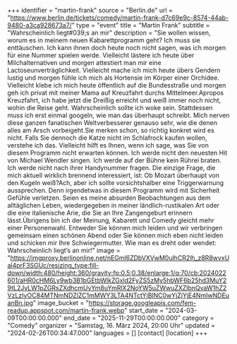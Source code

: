 +++
identifier = "martin-frank"
source = "Berlin.de"
url = "https://www.berlin.de/tickets/comedy/martin-frank-d7c69e9c-8574-44ab-9480-a3ca928673a7/"
type = "event"
title = "Martin Frank"
subtitle = "Wahrscheinlich liegt#039;s an mir"
description = "Sie wollen wissen, worum es in meinem neuen Kabarettprogramm geht? Ich muss sie enttäuschen. Ich kann ihnen doch heute noch nicht sagen, was ich morgen für eine Nummer spielen werde. Vielleicht lästere ich heute über Milchalternativen und morgen attestiert man mir eine Lactoseunverträglichkeit. Vielleicht mache ich mich heute übers Gendern lustig und morgen fühle ich mich als Hortensie im Körper einer Orchidee. Vielleicht klebe ich mich heute öffentlich auf die Bundesstraße und morgen geh ich privat mit meiner Mama auf Kreuzfahrt durchs Mittelmeer.Apropos Kreuzfahrt, ich habe jetzt die Dreißig erreicht und weiß immer noch nicht, wohin die Reise geht. Wahrscheinlich sollte ich woke sein. Stattdessen muss ich erst einmal googeln, wie man das überhaupt schreibt. Mich nerven diese ganzen fanatischen Weltverbesserer genauso sehr, wie die denen alles am Arsch vorbeigeht.Sie merken schon, so richtig konkret wird es nicht. Falls Sie dennoch die Katze nicht im Schlafrock kaufen wollen, verstehe ich das. Vielleicht hilft es Ihnen, wenn ich sage, was Sie von diesem Programm nicht erwarten können. Ich werde nicht den neuesten Hit von Michael Wendler singen. Ich werde auf der Bühne kein Rührei braten. Ich werde nicht nach ihrer Handynummer fragen. Die einzige Frage, die mich aktuell wirklich brennend interessiert, ist: Ob Mozart überhaupt von den Kugeln weiß?Ach, aber ich sollte vorsichtshalber eine Triggerwarnung aussprechen. Denn irgendetwas in diesem Programm wird mit Sicherheit Gefühle verletzen. Seien es meine absurden Beobachtungen aus dem alltäglichen Leben, wiedergegeben in meiner ländlich-rustikalen Art oder die eine italienische Arie, die Sie an Ihre Zangengeburt erinnern lässt.Übrigens bin ich der Meinung, Kabarett und Comedy gleicht mehr einer Personenwahl. Entweder Sie können mich leiden und wir verbringen gemeinsam einen schönen Abend oder Sie können mich eben nicht leiden und schicken mir Ihre Schwiegermutter. Wie man es dreht oder wendet: Wahrscheinlich liegt’s an mir!"
image = "https://imgproxy.berlinonline.net/nEGml6ZDbVXVwM0ulhCR2lh_z8R8wvxUal4prF3SGUc/resizing_type:fill-down/width:480/height:360/gravity:fp:0.5:0.38/enlarge:1/q:70/cb:2024022601/aHR0cHM6Ly9wb3B1bGEtbWlkZGxld2FyZS5zMy5hbWF6b25hd3MuY29tL2JvLW1pZGRsZXdhcmUvYm8uYmRlX2NoYW5uZWwuZXZlbnQvaW1hZ2VzLzIyOC84MTNmNDZlZC1mMWY3LTA4NTctYjBlNC0wYjZjYjE4NmIwNDEuanBn.jpg"
image_bucket = "https://storage.googleapis.com/fem-readup.appspot.com/martin-frank.webp"
start_date = "2024-03-09T00:00:00.000"
end_date = "2025-11-29T00:00:00.000"
category = "Comedy"
organizer = "Samstag, 16. März 2024, 20:00 Uhr"
updated = "2024-02-26T00:34:47.000"
languages = []
[contact]
[location]
+++